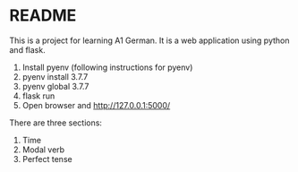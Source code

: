 # README #

This is a project for learning A1 German. It is a web application using python and flask.

1. Install pyenv (following instructions for pyenv)
2. pyenv install 3.7.7
3. pyenv global 3.7.7
4. flask run
5. Open browser and http://127.0.0.1:5000/

There are three sections: 
1. Time
2. Modal verb
3. Perfect tense
